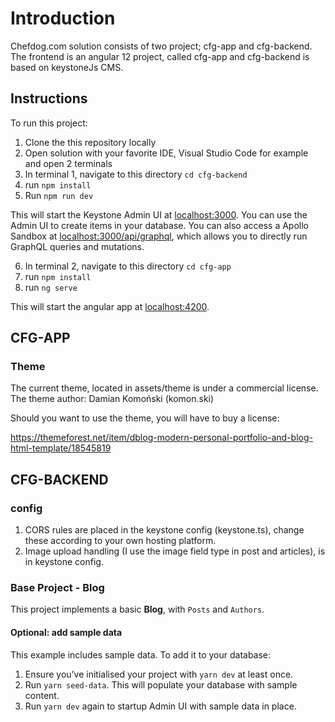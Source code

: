 
# Introduction

Chefdog.com solution consists of two project; cfg-app and cfg-backend.
The frontend is an angular 12 project, called cfg-app and cfg-backend is based on keystoneJs CMS.

## Instructions

To run this project:

1. Clone the this repository locally
2. Open solution with your favorite IDE, Visual Studio Code for example and open 2 terminals
3. In terminal 1, navigate to this directory `cd cfg-backend`
4. run `npm install`
5. Run `npm run dev`

This will start the Keystone Admin UI at [localhost:3000](http://localhost:3000).
You can use the Admin UI to create items in your database.
You can also access a Apollo Sandbox at [localhost:3000/api/graphql](http://localhost:3000/api/graphql), which allows you to directly run GraphQL queries and mutations.

6. In terminal 2, navigate to this directory `cd cfg-app`
7. run `npm install`
8. run `ng serve`

This will start the angular app at [localhost:4200](http://localhost:4200).


## CFG-APP

### Theme

The current theme, located in assets/theme is under a commercial license. 
The theme author: Damian Komoński (komon.ski)

Should you want to use the theme, you will have to buy a license:

https://themeforest.net/item/dblog-modern-personal-portfolio-and-blog-html-template/18545819


## CFG-BACKEND

### config

1. CORS rules are placed in the keystone config (keystone.ts), change these according to your own hosting platform.
2. Image upload handling (I use the image field type in post and articles), is in keystone config.


### Base Project - Blog

This project implements a basic **Blog**, with `Posts` and `Authors`.


#### Optional: add sample data

This example includes sample data. To add it to your database:

1. Ensure you’ve initialised your project with `yarn dev` at least once.
2. Run `yarn seed-data`. This will populate your database with sample content.
3. Run `yarn dev` again to startup Admin UI with sample data in place.
